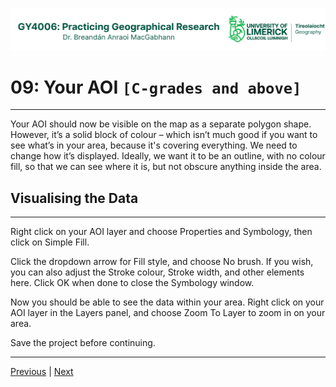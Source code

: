 ![UL Geography logo](../assets/images/GY4006_logo.png)

# 09: Your AOI ```[C-grades and above]```
___

Your AOI should now be visible on the map as a separate polygon shape. However, it’s a solid block of colour – which isn’t much good if you want to see what’s in your area, because it's covering everything. We need to change how it’s displayed. Ideally, we want it to be an outline, with no colour fill, so that we can see where it is, but not obscure anything inside the area.

## Visualising the Data
___

Right click on your AOI layer and choose Properties and Symbology, then click on Simple Fill. 

Click the dropdown arrow for Fill style, and choose No brush. If you wish, you can also adjust the Stroke colour, Stroke width, and other elements here. Click OK when done to close the Symbology window.

Now you should be able to see the data within your area. Right click on your AOI layer in the Layers panel, and choose Zoom To Layer to zoom in on your area.

Save the project before continuing.


___
[Previous](./08_your_AOI.md) | [Next](./10_AOI_buffer.md)
